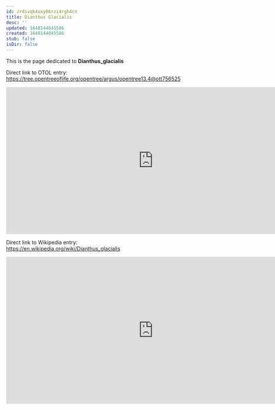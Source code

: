 ```yaml
---
id: zrdivqk4vxy66rzi4rgh4cn
title: Dianthus Glacialis
desc: ''
updated: 1648144045586
created: 1648144045586
stub: false
isDir: false
---
```

This is the page dedicated to **Dianthus_glacialis**


Direct link to OTOL entry: https://tree.opentreeoflife.org/opentree/argus/opentree13.4@ott756525



<html>
    <body>
    <iframe src="https://tree.opentreeoflife.org/opentree/argus/opentree13.4@ott756525"
    width="800" height="400" frameborder="0" allowfullscreen> </iframe>
    </body>
</html>
    


Direct link to Wikipedia entry: https://en.wikipedia.org/wiki/Dianthus_glacialis



<html>
    <body>
    <iframe src="https://en.wikipedia.org/wiki/Dianthus_glacialis"
    width="800" height="400" frameborder="0" allowfullscreen> </iframe>
    </body>
</html>
    
